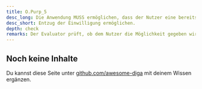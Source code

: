 ```yaml
---
title: O.Purp_5
desc_long: Die Anwendung MUSS ermöglichen, dass der Nutzer eine bereits erteilte Einwilligung wieder entziehen kann. Der Nutzer MUSS vor der Einwilligung über die Möglichkeit des Widerrufs und die sich daraus ergebenden Veränderungen im Verhalten der Anwendung informiert werden.
desc_short: Entzug der Einwilligung ermöglichen.
depth: check
remarks: Der Evaluator prüft, ob dem Nutzer die Möglichkeit gegeben wird erteilte Einwilligungen wieder zu entziehen. Darüber hinaus validiert er, dass der Nutzer beim Entzug von Einwilligungen auf die daraus resultierenden Konsequenzen hingewiesen wird.
---
```


## Noch keine Inhalte

Du kannst diese Seite unter [github.com/awesome-diga](https://github.com/awesome-diga/tr-faq) mit deinem Wissen ergänzen.
